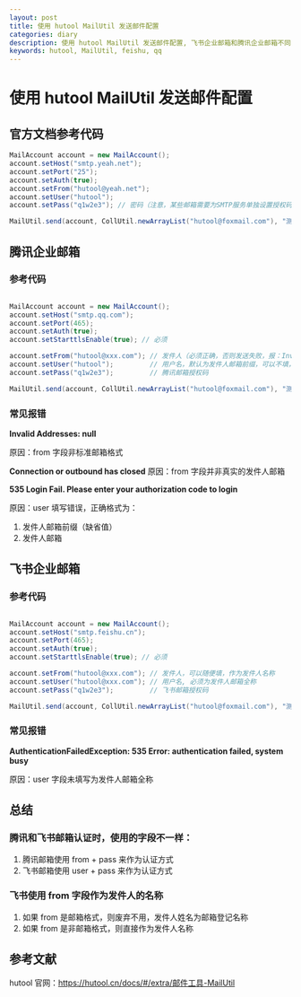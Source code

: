 ```yaml
---
layout: post
title: 使用 hutool MailUtil 发送邮件配置
categories: diary
description: 使用 hutool MailUtil 发送邮件配置, 飞书企业邮箱和腾讯企业邮箱不同
keywords: hutool, MailUtil, feishu, qq
---
```

# 使用 hutool MailUtil 发送邮件配置

## 官方文档参考代码

```java
MailAccount account = new MailAccount();
account.setHost("smtp.yeah.net");
account.setPort("25");
account.setAuth(true);
account.setFrom("hutool@yeah.net");
account.setUser("hutool");
account.setPass("q1w2e3"); // 密码（注意，某些邮箱需要为SMTP服务单独设置授权码，详情查看相关帮助）

MailUtil.send(account, CollUtil.newArrayList("hutool@foxmail.com"), "测试", "邮件来自Hutool测试", false);

```

## 腾讯企业邮箱

### 参考代码
```java

MailAccount account = new MailAccount();
account.setHost("smtp.qq.com");
account.setPort(465);
account.setAuth(true);
account.setStarttlsEnable(true); // 必须

account.setFrom("hutool@xxx.com"); // 发件人（必须正确，否则发送失败，报：Invalid Addresses: null）
account.setUser("hutool");         // 用户名，默认为发件人邮箱前缀，可以不填，也可以填发件人邮箱全称
account.setPass("q1w2e3");         // 腾讯邮箱授权码

MailUtil.send(account, CollUtil.newArrayList("hutool@foxmail.com"), "测试", "邮件来自Hutool测试", false);

```

### 常见报错
**Invalid Addresses: null**

原因：from 字段非标准邮箱格式

**Connection or outbound has closed**
原因：from 字段并非真实的发件人邮箱

**535 Login Fail. Please enter your authorization code to login**

原因：user 填写错误，正确格式为：
1. 发件人邮箱前缀（缺省值）
2. 发件人邮箱

## 飞书企业邮箱

### 参考代码
```java

MailAccount account = new MailAccount();
account.setHost("smtp.feishu.cn");
account.setPort(465);
account.setAuth(true);
account.setStarttlsEnable(true); // 必须

account.setFrom("hutool@xxx.com"); // 发件人，可以随便填，作为发件人名称
account.setUser("hutool@xxx.com"); // 用户名, 必须为发件人邮箱全称
account.setPass("q1w2e3");         // 飞书邮箱授权码

MailUtil.send(account, CollUtil.newArrayList("hutool@foxmail.com"), "测试", "邮件来自Hutool测试", false);

```

### 常见报错
**AuthenticationFailedException: 535 Error: authentication failed, system busy**

原因：user 字段未填写为发件人邮箱全称

## 总结

### 腾讯和飞书邮箱认证时，使用的字段不一样：
1. 腾讯邮箱使用 from + pass 来作为认证方式
2. 飞书邮箱使用 user + pass 来作为认证方式

### 飞书使用 from 字段作为发件人的名称
1. 如果 from 是邮箱格式，则废弃不用，发件人姓名为邮箱登记名称
2. 如果 from 是非邮箱格式，则直接作为发件人名称

## 参考文献
hutool 官网：https://hutool.cn/docs/#/extra/邮件工具-MailUtil
